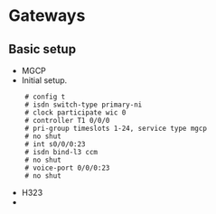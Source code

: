 # Gateways

## Basic setup
* MGCP
 * Initial setup.
```ios
    # config t
    # isdn switch-type primary-ni
    # clock participate wic 0
    # controller T1 0/0/0
    # pri-group timeslots 1-24, service type mgcp
    # no shut
    # int s0/0/0:23
    # isdn bind-l3 ccm
    # no shut
    # voice-port 0/0/0:23
    # no shut
```
* H323
 * 